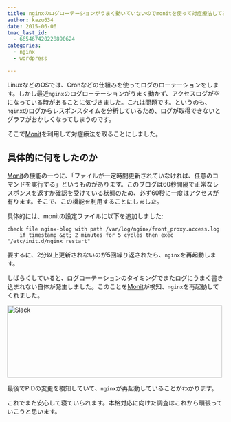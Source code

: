 ```yaml
---
title: nginxのログローテーションがうまく動いていないのでmonitを使って対症療法してみた
author: kazu634
date: 2015-06-06
tmac_last_id:
  - 665467420228890624
categories:
  - nginx
  - wordpress

---
```

LinuxなどのOSでは、Cronなどの仕組みを使ってログのローテーションをします。しかし最近`nginx`のログローテーションがうまく動かず、アクセスログが空になっている時があることに気づきました。これは問題です。というのも、`nginx`のログからレスポンスタイムを分析しているため、ログが取得できないとグラフがおかしくなってしまうのです。

そこで<a href="https://mmonit.com/" onclick="__gaTracker('send', 'event', 'outbound-article', 'https://mmonit.com/', 'Monit');">Monit</a>を利用して対症療法を取ることにしました。

## 具体的に何をしたのか

<a href="https://mmonit.com/" onclick="__gaTracker('send', 'event', 'outbound-article', 'https://mmonit.com/', 'Monit');">Monit</a>の機能の一つに、「ファイルが一定時間更新されていなければ、任意のコマンドを実行する」というものがあります。このブログは60秒間隔で正常なレスポンスを返すか確認を受けている状態のため、必ず60秒に一度はアクセスが有ります。そこで、この機能を利用することにしました。

具体的には、monitの設定ファイルに以下を追加しました:

```
check file nginx-blog with path /var/log/nginx/front_proxy.access.log
    if timestamp &gt; 2 minutes for 5 cycles then exec "/etc/init.d/nginx restart"
```

要するに、2分以上更新されないのが5回繰り返されたら、`nginx`を再起動します。

しばらくしていると、ログローテーションのタイミングでまたログにうまく書き込まれない自体が発生しました。このことを<a href="https://mmonit.com/" onclick="__gaTracker('send', 'event', 'outbound-article', 'https://mmonit.com/', 'Monit');">Monit</a>が検知、`nginx`を再起動してくれました。

<a href="https://www.flickr.com/photos/42332031@N02/17899474204" onclick="__gaTracker('send', 'event', 'outbound-article', 'https://www.flickr.com/photos/42332031@N02/17899474204', '');" title="Slack by Kazuhiro MUSASHI, on Flickr"><img class=" aligncenter" src="https://c1.staticflickr.com/9/8831/17899474204_7a19d23d3a.jpg" alt="Slack" width="500" height="168" /></a>

最後でPIDの変更を検知していて、`nginx`が再起動していることがわかります。

これでまた安心して寝ていられます。本格対応に向けた調査はこれから頑張っていこうと思います。
